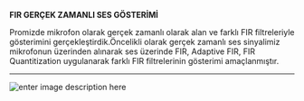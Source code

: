 **FIR GERÇEK ZAMANLI SES GÖSTERİMİ** 

Promizde mikrofon olarak gerçek zamanlı olarak alan ve farklı FIR filtreleriyle gösterimini gerçekleştirdik.Öncelikli olarak gerçek zamanlı ses sinyalimiz mikrofonun üzerinden alınarak ses üzerinde FIR, Adaptive FIR, FIR Quantitization uygulanarak farklı FIR filtrelerinin gösterimi amaçlanmıştır. 


----------
![enter image description here](http://seyfullahuysal.com/wp-content/uploads/2016/12/adaptive_.png)